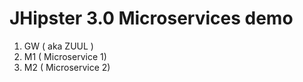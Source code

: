 JHipster 3.0 Microservices demo
===

1. GW ( aka ZUUL )
2. M1 ( Microservice 1)
3. M2 ( Microservice 2)
